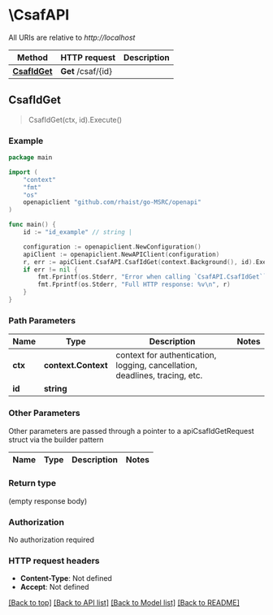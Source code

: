 # \CsafAPI

All URIs are relative to *http://localhost*

Method | HTTP request | Description
------------- | ------------- | -------------
[**CsafIdGet**](CsafAPI.md#CsafIdGet) | **Get** /csaf/{id} | 



## CsafIdGet

> CsafIdGet(ctx, id).Execute()



### Example

```go
package main

import (
	"context"
	"fmt"
	"os"
	openapiclient "github.com/rhaist/go-MSRC/openapi"
)

func main() {
	id := "id_example" // string | 

	configuration := openapiclient.NewConfiguration()
	apiClient := openapiclient.NewAPIClient(configuration)
	r, err := apiClient.CsafAPI.CsafIdGet(context.Background(), id).Execute()
	if err != nil {
		fmt.Fprintf(os.Stderr, "Error when calling `CsafAPI.CsafIdGet``: %v\n", err)
		fmt.Fprintf(os.Stderr, "Full HTTP response: %v\n", r)
	}
}
```

### Path Parameters


Name | Type | Description  | Notes
------------- | ------------- | ------------- | -------------
**ctx** | **context.Context** | context for authentication, logging, cancellation, deadlines, tracing, etc.
**id** | **string** |  | 

### Other Parameters

Other parameters are passed through a pointer to a apiCsafIdGetRequest struct via the builder pattern


Name | Type | Description  | Notes
------------- | ------------- | ------------- | -------------


### Return type

 (empty response body)

### Authorization

No authorization required

### HTTP request headers

- **Content-Type**: Not defined
- **Accept**: Not defined

[[Back to top]](#) [[Back to API list]](../README.md#documentation-for-api-endpoints)
[[Back to Model list]](../README.md#documentation-for-models)
[[Back to README]](../README.md)

